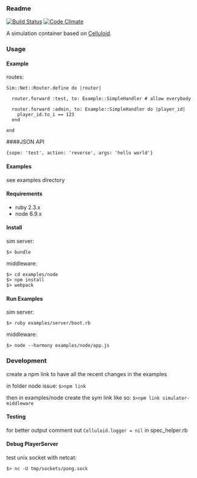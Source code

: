 ### Readme
[![Build Status](https://travis-ci.org/grrrisu/Simulator.svg?branch=master)](https://travis-ci.org/grrrisu/Simulator)
[![Code Climate](https://codeclimate.com/github/grrrisu/Simulator.png)](https://codeclimate.com/github/grrrisu/Simulator)

A simulation container based on [Celluloid](https://github.com/celluloid/celluloid).

### Usage

#### Example

routes:

```
Sim::Net::Router.define do |router|

  router.forward :test, to: Example::SimpleHandler # allow everybody

  router.forward :admin, to: Example::SimpleHandler do |player_id|
    player_id.to_i == 123
  end

end
```

####JSON API

```{sope: 'test', action: 'reverse', args: 'hello world'}```

#### Examples

see examples directory


#### Requirements

* ruby 2.3.x
* node 6.9.x

#### Install

sim server:

```$> bundle```

middleware:

```
$> cd examples/node
$> npm install
$> webpack
```

#### Run Examples

sim server:

```$> ruby examples/server/boot.rb```

middleware:

```$> node --harmony examples/node/app.js```


### Development

create a npm link to have all the recent changes in the examples

in folder node issue:
```$>npm link```

then in examples/node create the sym link like so:
```$>npm link simulator-middleware```

#### Testing

for better output comment out ```Celluloid.logger = nil``` in spec_helper.rb

#### Debug PlayerServer

test unix socket with netcat:

```$> nc -U tmp/sockets/pong.sock```
